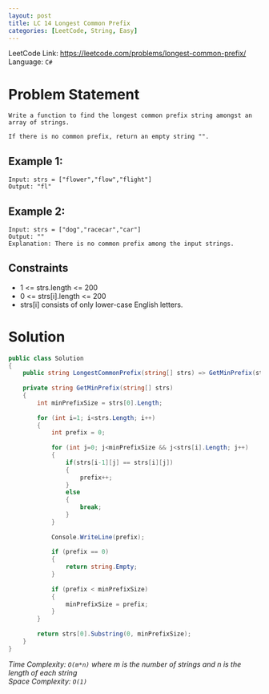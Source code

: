 ```yaml
---
layout: post
title: LC 14 Longest Common Prefix
categories: [LeetCode, String, Easy]
---
```


LeetCode Link: https://leetcode.com/problems/longest-common-prefix/  
Language: `C#`

# Problem Statement #

```
Write a function to find the longest common prefix string amongst an array of strings.

If there is no common prefix, return an empty string "".
```

## Example 1:

```
Input: strs = ["flower","flow","flight"]
Output: "fl"
```

## Example 2:
```
Input: strs = ["dog","racecar","car"]
Output: ""
Explanation: There is no common prefix among the input strings.
```

## Constraints  

* 1 <= strs.length <= 200
* 0 <= strs[i].length <= 200
* strs[i] consists of only lower-case English letters.

# Solution

``` csharp
public class Solution 
{
    public string LongestCommonPrefix(string[] strs) => GetMinPrefix(strs);       
        
    private string GetMinPrefix(string[] strs)
    {
        int minPrefixSize = strs[0].Length;
        
        for (int i=1; i<strs.Length; i++)
        {
            int prefix = 0;
            
            for (int j=0; j<minPrefixSize && j<strs[i].Length; j++) 
            {
                if(strs[i-1][j] == strs[i][j]) 
                {
                    prefix++;
                }
                else
                {
                    break;
                }
            }
            
            Console.WriteLine(prefix);
            
            if (prefix == 0)
            {
                return string.Empty;
            }
            
            if (prefix < minPrefixSize)
            {
                minPrefixSize = prefix;
            }
        }
        
        return strs[0].Substring(0, minPrefixSize);
    }
}
```

_Time Complexity: `O(m*n)` where m is the number of strings and n is the length of each string_  
_Space Complexity: `O(1)`_  

